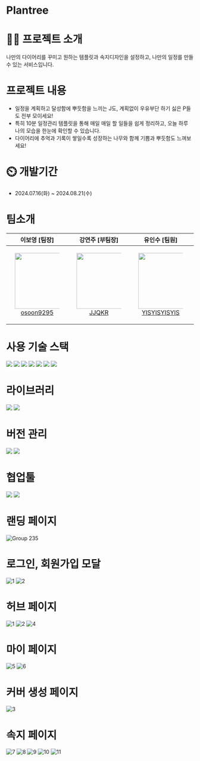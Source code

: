 # Plantree

# 👨‍🏫 프로젝트 소개
나만의 다이어리를 꾸미고 원하는 템플릿과 속지디자인을 설정하고, 나만의 일정를 만들 수 있는 서비스입니다.

# 프로젝트 내용
- 일정을 계획하고 달성함에 뿌듯함을 느끼는 J도, 계획없이 우유부단 하기 싫은 P들도 전부 모이세요!
- 특히 10분 일정관리 템플릿을 통해 매일 매일 할 일들을 쉽게 정리하고, 오늘 하루 나의 모습을 한눈에 확인할 수 있습니다.
- 다이어리에 추억과 기록이 쌓일수록 성장하는 나무와 함께 기쁨과 뿌듯함도 느껴보세요!

# ⏲️ 개발기간

- 2024.07.16(화) ~ 2024.08.21(수)

# 팀소개

<div align="center" dir="auto">
<table>
<thead>
<tr>
<th align="center"><strong>이보영 [팀장]</strong></th>
<th align="center"><strong>강연주 [부팀장]</strong></th>
<th align="center"><strong>유인수 [팀원]</strong></th>
<th align="center"><strong>김재훈 [팀원]</strong></th>
<th align="center"><strong>박영수 [팀원]</strong></th>
<th align="center"><strong>황민균 [디자이너]</strong></th>
</tr>
</thead>
<tbody>
<tr>
<td align="center"><a href="https://github.com/osoon9295"><img src="https://avatars.githubusercontent.com/u/163971188?v=4" height="150" width="150" style="max-width: 80%;"> <br> osoon9295</a></td>
<td align="center"><a href="https://github.com/JJQKR/"><img src="https://avatars.githubusercontent.com/u/105195861?v=4" height="150" width="150" style="max-width: 80%;"> <br> JJQKR</a></td>
<td align="center"><a href="https://github.com/YISYISYISYIS/"><img src="https://avatars.githubusercontent.com/u/155742658?v=4" height="150" width="150" style="max-width: 80%;"> <br> YISYISYISYIS</a></td>
<td align="center"><a href="https://github.com/hoondolla"><img src="https://avatars.githubusercontent.com/u/162412793?v=4" height="150" width="150" style="max-width: 80%;"> <br> hoondolla</a></td>
<td align="center"><a href="https://github.com/youngsupark1"><img src="https://avatars.githubusercontent.com/u/160477257?v=4" height="150" width="150" style="max-width: 80%;"> <br> @youngsupark1</a></td>
<td align="center"><a href="https://www.linkedin.com/in/%EB%AF%BC%EA%B7%A0-%ED%99%A9-289a632a7/"><img src="https://github-production-user-asset-6210df.s3.amazonaws.com/160477257/359351334-b70106a8-17ff-4834-aa54-1091641a8989.PNG?X-Amz-Algorithm=AWS4-HMAC-SHA256&X-Amz-Credential=AKIAVCODYLSA53PQK4ZA%2F20240820%2Fus-east-1%2Fs3%2Faws4_request&X-Amz-Date=20240820T054803Z&X-Amz-Expires=300&X-Amz-Signature=398e580a1c3ec1d43a02f53d8355ed4b65979f8b09061befb717b5c6bcab4016&X-Amz-SignedHeaders=host&actor_id=160477257&key_id=0&repo_id=830832279" height="180" width="180" style="max-width: 80%;"> <br> 황민균</a></td>
</tr>
</tbody>
</table>
</div>


# 사용 기술 스택

<img src="https://img.shields.io/badge/html5-E34F26?style=for-the-badge&logo=html5&logoColor=white">  <img src="https://img.shields.io/badge/tailwindcss-1572B6?style=for-the-badge&logo=tailwindcss&logoColor=white">
<img src="https://img.shields.io/badge/typescript-F7DF1E?style=for-the-badge&logo=typescript&logoColor=black"> <img src="https://img.shields.io/badge/Reactquery-0769AD?style=for-the-badge&logo=reactquery&logoColor=white">
<img src="https://img.shields.io/badge/react-61DAFB?style=for-the-badge&logo=react&logoColor=black"> <img src="https://img.shields.io/badge/zustand-000000?style=for-the-badge&logo=zustand&logoColor=white">
<img src="https://img.shields.io/badge/next.js-339933?style=for-the-badge&logo=Next.js&logoColor=white">

# 라이브러리 

<img src="https://img.shields.io/badge/Konva-339AF0?style=for-the-badge&logo=Konva&logoColor=white"> <img src="https://img.shields.io/badge/Swiper-02569B?style=for-the-badge&logo=Swiper&logoColor=white">

# 버전 관리

<img src="https://img.shields.io/badge/github-181717?style=for-the-badge&logo=github&logoColor=white"> <img src="https://img.shields.io/badge/git-F05032?style=for-the-badge&logo=git&logoColor=white">

# 협업툴

<img src="https://img.shields.io/badge/Figma-181717?style=for-the-badge&logo=Figma&logoColor=white"> <img src="https://img.shields.io/badge/slack-4053D6?style=for-the-badge&logo=slack&logoColor=white">

# 랜딩 페이지
![Group 235](https://github.com/user-attachments/assets/de8a087e-435f-4abf-ac6c-1f604af3fa40)

# 로그인, 회원가입 모달 
![1](https://github.com/user-attachments/assets/e5cdaa86-3a94-4e37-9d6f-5f0557c82333)
![2](https://github.com/user-attachments/assets/503101dd-5686-4e37-8082-74eb6654411e)

# 허브 페이지
![1](https://github.com/user-attachments/assets/558034a8-d873-409f-819b-ea2d5d87a364)
![2](https://github.com/user-attachments/assets/aa304e22-ed57-4424-b72b-57035ef9a34a)
![4](https://github.com/user-attachments/assets/3db8b514-6896-403e-8496-46bbe412461d)

# 마이 페이지
![5](https://github.com/user-attachments/assets/039cb2ac-80c3-46da-b897-8df6697fc7f5)
![6](https://github.com/user-attachments/assets/c1c283d6-6f57-408f-bbdf-8c62eaad9ef2)

# 커버 생성 페이지
![3](https://github.com/user-attachments/assets/e552577c-6f26-4380-af73-de55c098b74b)

# 속지 페이지
![7](https://github.com/user-attachments/assets/7a756597-eadb-41f2-8349-1ea853c37b26)
![8](https://github.com/user-attachments/assets/627d11bf-2985-45f0-91cb-32df1f839548)
![9](https://github.com/user-attachments/assets/c4abf36a-d386-4570-b375-1193318096fd)
![10](https://github.com/user-attachments/assets/15c4fcc5-5f33-4ed6-abca-ad07e406904f)
![11](https://github.com/user-attachments/assets/872e169f-ae33-42dc-8a4b-2fdd1a5b9d7f)


